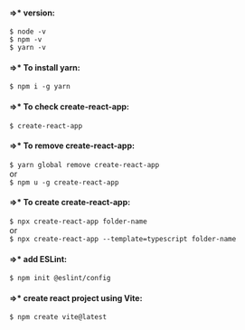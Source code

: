#### =>* 	version:
`$ node -v`\
`$ npm -v`\
`$ yarn -v`
#### =>* 	To install yarn:
`$ npm i -g yarn`
#### =>* 	To check create-react-app:
`$ create-react-app`
#### =>* 	To remove create-react-app:
`$ yarn global remove create-react-app`\
or\
`$ npm u -g create-react-app`
#### =>* 	To create create-react-app:
`$ npx create-react-app folder-name`\
or\
`$ npx create-react-app --template=typescript folder-name`
#### =>*  	add ESLint:
`$ npm init @eslint/config`
#### =>* create react project using Vite:
`$ npm create vite@latest`
